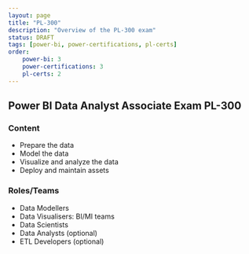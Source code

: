 ```yaml
---
layout: page
title: "PL-300"
description: "Overview of the PL-300 exam"
status: DRAFT
tags: [power-bi, power-certifications, pl-certs]
order: 
    power-bi: 3
    power-certifications: 3
    pl-certs: 2
---
```

## Power BI Data Analyst Associate Exam PL-300  
  
### Content  
  
- Prepare the data
- Model the data
- Visualize and analyze the data
- Deploy and maintain assets  
  
### Roles/Teams  
  
- Data Modellers
- Data Visualisers: BI/MI teams
- Data Scientists  
- Data Analysts (optional)
- ETL Developers (optional)